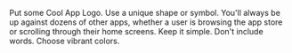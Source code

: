 Put some Cool App Logo.
Use a unique shape or symbol.
You'll always be up against dozens of other apps, whether a user is browsing the app store or scrolling through their home screens.
Keep it simple.
Don't include words.
Choose vibrant colors.
